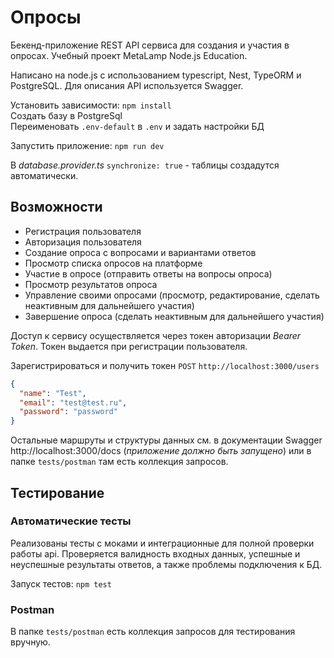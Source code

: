 # Опросы

Бекенд-приложение REST API сервиса для создания и участия в опросах. Учебный проект MetaLamp Node.js Education.

Написано на node.js с использованием typescript, Nest, TypeORM и PostgreSQL. Для описания API используется Swagger.

Установить зависимости: `npm install`<br>
Создать базу в PostgreSql<br>
Переименовать `.env-default` в `.env` и задать настройки БД<br>

Запустить приложение: `npm run dev`

В *database.provider.ts* `synchronize: true` - таблицы создадутся автоматически.

## Возможности ##
* Регистрация пользователя
* Авторизация пользователя
* Создание опроса с вопросами и вариантами ответов
* Просмотр списка опросов на платформе
* Участие в опросе (отправить ответы на вопросы опроса)
* Просмотр результатов опроса
* Управление своими опросами (просмотр, редактирование, сделать неактивным для дальнейшего участия)
* Завершение опроса (сделать неактивным для дальнейшего участия)

Доступ к сервису осуществляется через токен авторизации *Bearer Token*. Токен выдается при регистрации пользователя.

Зарегистрироваться и получить токен `POST` `http://localhost:3000/users`
```json
{
  "name": "Test",
  "email": "test@test.ru",
  "password": "password"
}
```

Остальные маршруты и структуры данных см. в документации Swagger http://localhost:3000/docs (*приложение должно быть запущено*) или в папке `tests/postman` там есть коллекция запросов.

## Тестирование ##

### Автоматические тесты ###
Реализованы тесты с моками и интеграционные для полной проверки работы api. Проверяется валидность входных данных, успешные и неуспешные результаты ответов, а также проблемы подключения к БД.

Запуск тестов: `npm test`

### Postman ###

В папке `tests/postman` есть коллекция запросов для тестирования вручную.